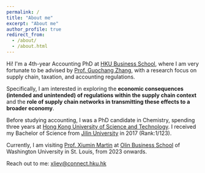 ```yaml
---
permalink: /
title: "About me"
excerpt: "About me"
author_profile: true
redirect_from: 
  - /about/
  - /about.html
---
```


Hi! I'm a 4th-year Accounting PhD  at [HKU Business School](https://www.hkubs.hku.hk/glocal/), where I am very fortunate to be advised by [Prof. Guochang Zhang](https://www.hkubs.hku.hk/people/guochang-zhang/), with a research focus on supply chain, taxation, and accounting regulations.

Specifically, I am interested in exploring the **economic consequences (intended and unintended) of regulations within the supply chain context** and the **role of supply chain networks in transmitting these effects to a broader economy**. 

Before studying accounting, I was a PhD candidate in Chemistry, spending three years at [Hong Kong University of Science and Technology](https://hkust.edu.hk/). I received my Bachelor of Science from [Jilin University](https://global.jlu.edu.cn/) in 2017 (Rank:1/123).

Currently, I am visiting [Prof. Xiumin Martin](https://www.xiuminmartinwustl.com/) at [Olin Business School](https://olin.wustl.edu/) of Washington University in St. Louis, from 2023 onwards.

Reach out to me: xliev@connect.hku.hk